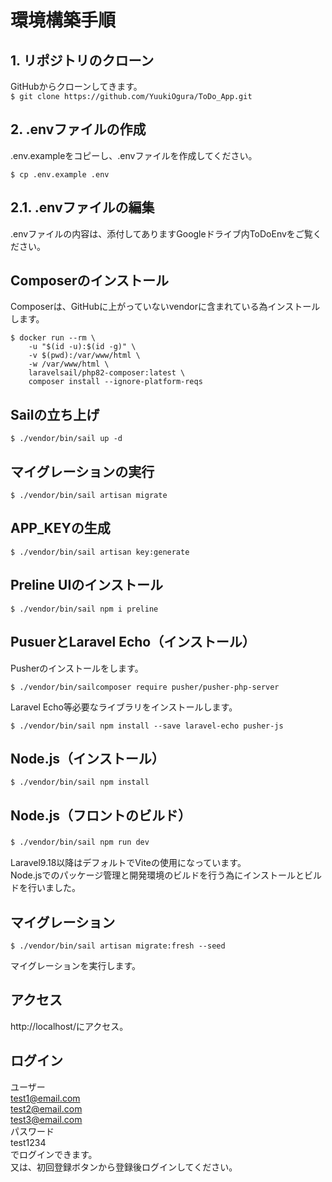 # 環境構築手順

 
## 1. リポジトリのクローン
GitHubからクローンしてきます。  
```$ git clone https://github.com/YuukiOgura/ToDo_App.git ```

## 2. .envファイルの作成
.env.exampleをコピーし、.envファイルを作成してください。  

```$ cp .env.example .env```  

## 2.1. .envファイルの編集
.envファイルの内容は、添付してありますGoogleドライブ内ToDoEnvをご覧ください。

## Composerのインストール
Composerは、GitHubに上がっていないvendorに含まれている為インストールします。  
```
$ docker run --rm \
    -u "$(id -u):$(id -g)" \
    -v $(pwd):/var/www/html \
    -w /var/www/html \
    laravelsail/php82-composer:latest \
    composer install --ignore-platform-reqs
```

## Sailの立ち上げ

```$ ./vendor/bin/sail up -d ```

## マイグレーションの実行

```$ ./vendor/bin/sail artisan migrate```

## APP_KEYの生成

```$ ./vendor/bin/sail artisan key:generate```

## Preline UIのインストール

```$ ./vendor/bin/sail npm i preline```

## PusuerとLaravel Echo（インストール）
Pusherのインストールをします。　

```$ ./vendor/bin/sailcomposer require pusher/pusher-php-server```

Laravel Echo等必要なライブラリをインストールします。　

```$ ./vendor/bin/sail npm install --save laravel-echo pusher-js```

## Node.js（インストール）

```$ ./vendor/bin/sail npm install```

## Node.js（フロントのビルド）

```$ ./vendor/bin/sail npm run dev```　

Laravel9.18以降はデフォルトでViteの使用になっています。  
Node.jsでのパッケージ管理と開発環境のビルドを行う為にインストールとビルドを行いました。

## マイグレーション

```$ ./vendor/bin/sail artisan migrate:fresh --seed```  

マイグレーションを実行します。  

## アクセス

http://localhost/にアクセス。

## ログイン

ユーザー  
test1@email.com  
test2@email.com  
test3@email.com  
パスワード  
test1234  
でログインできます。  
又は、初回登録ボタンから登録後ログインしてください。
